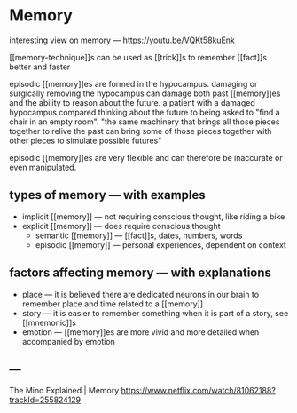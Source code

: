 # Memory

interesting view on memory &mdash; <https://youtu.be/VQKt58kuEnk>

[[memory-technique]]s can be used as [[trick]]s to remember [[fact]]s better and faster

episodic [[memory]]es are formed in the hypocampus. damaging or surgically removing the hypocampus can damage both past [[memory]]es and the ability to reason about the future. a patient with a damaged hypocampus compared thinking about the future to being asked to "find a chair in an empty room". "the same machinery that brings all those pieces together to relive the past can bring some of those pieces together with other pieces to simulate possible futures"

episodic [[memory]]es are very flexible and can therefore be inaccurate or even manipulated.

## types of memory &mdash; with examples

- implicit [[memory]] &mdash; not requiring conscious thought, like riding a bike
- explicit [[memory]] &mdash; does require conscious thought
  - semantic [[memory]] &mdash; [[fact]]s, dates, numbers, words
  - episodic [[memory]] &mdash; personal experiences, dependent on context

## factors affecting memory &mdash; with explanations

- place &mdash; it is believed there are dedicated neurons in our brain to remember place and time related to a [[memory]]
- story &mdash; it is easier to remember something when it is part of a story, see [[mnemonic]]s
- emotion &mdash; [[memory]]es are more vivid and more detailed when accompanied by emotion

## &mdash;

The Mind Explained | Memory <https://www.netflix.com/watch/81062188?trackId=255824129>
